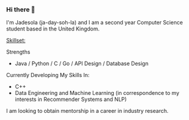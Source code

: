 ### Hi there 👋


I'm Jadesola (ja-day-soh-la) and I am a second year Computer Science student based in the United Kingdom.

<u>Skillset:</u>

Strengths
<ul>
  <li>Java / Python / C / Go / API Design / Database Design</li>
 </ul>
 
Currently Developing My Skills In:
<ul>
   <li>C++</li>
   <li>Data Engineering and Machine Learning (in correspondence to my interests in Recommender Systems and NLP)</li>
 </ul>

I am looking to obtain mentorship in a career in industry research.
